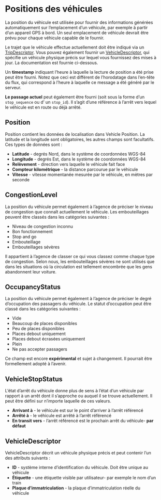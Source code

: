 # Positions des véhicules 
 
 La position du véhicule est utilisée pour fournir des informations générées automatiquement sur l’emplacement d’un véhicule, par exemple à partir d’un appareil GPS à bord. Un seul emplacement de véhicule devrait être prévu pour chaque véhicule capable de le fournir. 
 
 Le trajet que le véhicule effectue actuellement doit être indiqué via un [TripDescriptor](../../reference/#message-tripdescriptor). Vous pouvez également fournir un [VehicleDescriptor](../../reference/#message-vehicledescriptor), qui spécifie un véhicule physique précis sur lequel vous fournissez des mises à jour. La documentation est fournie ci-dessous. 
 
 Un **timestamp** indiquant l’heure à laquelle la lecture de position a été prise peut être fourni. Notez que ceci est différent de l’horodatage dans l’en-tête du flux, qui correspond à l’heure à laquelle ce message a été généré par le serveur. 
 
 **Le passage actuel** peut également être fourni (soit sous la forme d’un `stop_sequence` ou d’ un `stop_id`). Il s’agit d’une référence à l’arrêt vers lequel le véhicule est en route ou déjà arrêté. 
 
## Position 
 
 Position contient les données de localisation dans Vehicle Position. La latitude et la longitude sont obligatoires, les autres champs sont facultatifs. Ces types de données sont : 
 
 * **Latitude** - degrés Nord, dans le système de coordonnées WGS-84 
 * **Longitude** - degrés Est, dans le système de coordonnées WGS-84 
 * **Relèvement** - direction vers laquelle le véhicule fait face 
 * **Compteur kilométrique** - la distance parcourue par le véhicule 
 * **Vitesse** - vitesse momentanée mesurée par le véhicule, en mètres par seconde 
 
## CongestionLevel 
 
 La position du véhicule permet également à l’agence de préciser le niveau de congestion que connaît actuellement le véhicule. Les embouteillages peuvent être classés dans les catégories suivantes : 
 
 * Niveau de congestion inconnu 
 * Bon fonctionnement 
 * Stop and go 
 * Embouteillage 
 * Embouteillages sévères 
 
 Il appartient à l’agence de classer ce qui vous classez comme chaque type de congestion. Selon nous, les embouteillages sévères ne sont utilisés que dans les situations où la circulation est tellement encombrée que les gens abandonnent leur voiture. 
 
## OccupancyStatus 
 
 La position du véhicule permet également à l’agence de préciser le degré d’occupation des passagers du véhicule. Le statut d’occupation peut être classé dans les catégories suivantes : 
 
 * Vide 
 * Beaucoup de places disponibles 
 * Peu de places disponibles 
 * Places debout uniquement 
 * Places debout écrasées uniquement 
 * Plein 
 * Ne pas accepter passagers 
 
 Ce champ est encore **expérimental** et sujet à changement. Il pourrait être formellement adopté à l’avenir. 
 
## VehicleStopStatus 
 
 L’état d’arrêt du véhicule donne plus de sens à l’état d’un véhicule par rapport à un arrêt dont il s’approche ou auquel il se trouve actuellement. Il peut être défini sur n’importe laquelle de ces valeurs. 
 
 * **Arrivant à** - le véhicule est sur le point d’arriver à l’arrêt référencé 
 * **Arrêté à** - le véhicule est arrêté à l’arrêt référencé 
 * **En transit vers** - l’arrêt référencé est le prochain arrêt du véhicule- **par défaut** 
 
## VehicleDescriptor 
 
 VehicleDescriptor décrit un véhicule physique précis et peut contenir l’un des attributs suivants : 
 
 * **ID** - système interne d’identification du véhicule. Doit être unique au véhicule 
 * **Étiquette** - une étiquette visible par utilisateur- par exemple le nom d’un train 
 * **Plaque d’immatriculation** - la plaque d’immatriculation réelle du véhicule 
